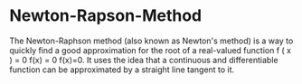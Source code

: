 # Newton-Rapson-Method
The Newton-Raphson method (also known as Newton's method) is a way to quickly find a good approximation for the root of a real-valued function f ( x ) = 0 f(x) = 0 f(x)=0. It uses the idea that a continuous and differentiable function can be approximated by a straight line tangent to it.
